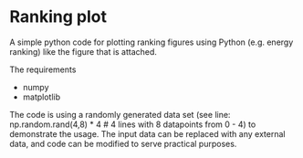 # Ranking plot

A simple python code for plotting ranking figures using Python (e.g. energy ranking) like the figure that is attached. 

The requirements
- numpy
- matplotlib

The code is using a randomly generated data set (see line: np.random.rand(4,8) * 4 # 4 lines with 8 datapoints from 0 - 4) to demonstrate the usage. The input data can be replaced with any external data, and code can be modified to serve practical purposes.

